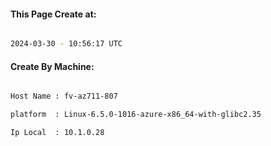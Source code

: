
   
#### This Page Create at:

```bash

2024-03-30 - 10:56:17 UTC

```

#### Create By Machine:

```bash

Host Name : fv-az711-807

platform  : Linux-6.5.0-1016-azure-x86_64-with-glibc2.35

Ip Local  : 10.1.0.28

```

